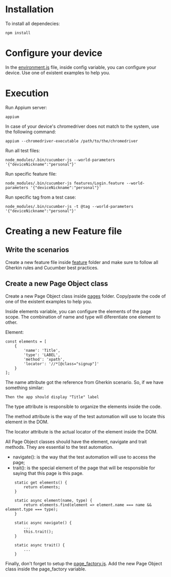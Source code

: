 # Installation

To install all dependecies:

```npm install```

# Configure your device

In the [environment.js](features/environment.js) file, inside config variable, you can configure your device. Use one of existent examples to help you.

# Execution

Run Appium server:

```appium```

In case of your device's chromedriver does not match to the system, use the following command:

```appium --chromedriver-executable /path/to/the/chromedriver```

Run all test files:

```node_modules/.bin/cucumber-js --world-parameters '{"deviceNickname":"personal"}'```

Run specific feature file:

```node_modules/.bin/cucumber-js features/Login.feature --world-parameters '{"deviceNickname":"personal"}'```

Run specific tag from a test case:

```node_modules/.bin/cucumber-js -t @tag --world-parameters '{"deviceNickname":"personal"}'```

# Creating a new Feature file

## Write the scenarios

Create a new feature file inside [feature](features/) folder and make sure to follow all Gherkin rules and Cucumber best practices.

## Create a new Page Object class

Create a new Page Object class inside [pages](pages/) folder. Copy/paste the code of one of the existent examples to help you.

Inside elements variable, you can configure the elements of the page scope. The combination of name and type will diferentiate one element to other.

Element:

````
const elements = [
    {
        'name': 'Title',
        'type': 'LABEL',
        'method': 'xpath',
        'locator': '//*[@class="signup"]'
    }
];
````

The name attribute got the reference from Gherkin scenario. So, if we have something similar:

```
Then the app should display "Title" label
```

The type attribute is responsible to organize the elements inside the code.

The method attribute is the way of the test automation will use to locate this element in the DOM.

The locator attribute is the actual locator of the element inside the DOM.

All Page Object classes should have the element, navigate and trait methods. They are essential to the test automation.

* navigate(): is the way that the test automation will use to access the page;
* trait(): is the special element of the page that will be responsible for saying that this page is this page.

```
    static get elements() {
        return elements;
    }

    static async element(name, type) {
        return elements.find(element => element.name === name && element.type === type);
    }

    static async navigate() {
        ...
        this.trait();
    }

    static async trait() {
        ...
    }
```

Finally, don't forget to setup the [page_factory.js](support/page_factory.js). Add the new Page Object class inside the page_factory variable.